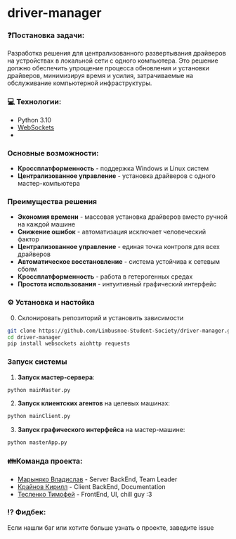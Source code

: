 # driver-manager

### ❓Постановка задачи:
Разработка решения для централизованного развертывания драйверов на устройствах в локальной сети с одного компьютера. 
Это решение должно обеспечить упрощение процесса обновления и установки драйверов, минимизируя время и усилия, затрачиваемые на обслуживание компьютерной инфраструктуры.

### 💻 Технологии:
- Python 3.10
- [WebSockets](https://websockets.readthedocs.io/en/stable/)
-


### Основные возможности: 
- **Кроссплатформенность** - поддержка Windows и Linux систем
- **Централизованное управление** - установка драйверов с одного мастер-компьютера

### Преимущества решения

- **Экономия времени** - массовая установка драйверов вместо ручной на каждой машине
- **Снижение ошибок** - автоматизация исключает человеческий фактор
- **Централизованное управление** - единая точка контроля для всех драйверов
- **Автоматическое восстановление** - система устойчива к сетевым сбоям
- **Кроссплатформенность** - работа в гетерогенных средах
- **Простота использования** - интуитивный графический интерфейс


### ⚙️ Установка и настойка



0. Склонировать репозиторий и установить зависимости
```bash
git clone https://github.com/Limbusnoe-Student-Society/driver-manager.git
cd driver-manager
pip install websockets aiohttp requests
```

### Запуск системы

1. **Запуск мастер-сервера**:
```bash
python mainMaster.py
```

2. **Запуск клиентских агентов** на целевых машинах:
```bash
python mainClient.py
```

3. **Запуск графического интерфейса** на мастер-машине:
```bash
python masterApp.py
```


### 👪Команда проекта:
- [Марыняко Владислав](https://github.com/Kitoglav) - Server BackEnd, Team Leader
- [Крайнов Кирилл](https://github.com/chocom1nt) - Client BackEnd, Documentation
- [Тесленко Тимофей](https://github.com/Fabusovskiy) - FrontEnd, UI, chill guy :3


### ⁉️ Фидбек:
Если нашли баг или хотите больше узнать о проекте, заведите issue

